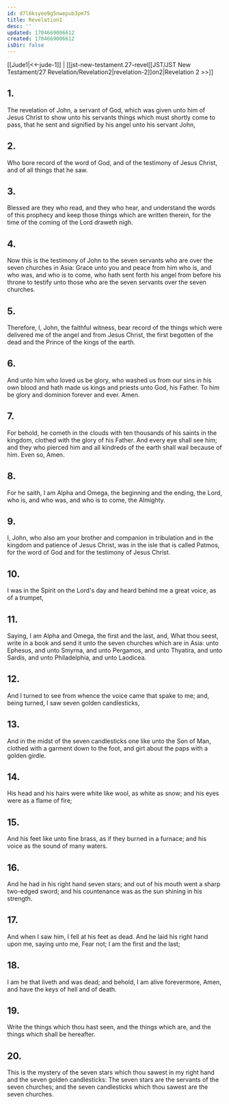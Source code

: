 ```yaml
---
id: d7l6ksyeo9g5nwepub3pm75
title: Revelation1
desc: ''
updated: 1704669006612
created: 1704669006612
isDir: false
---
```

[[Jude1|<<-jude-1]] | [[jst-new-testament.27-revel[[JST/JST New Testament/27 Revelation/Revelation2|revelation-2]]on2|Revelation 2 >>]]
## 1.
The revelation of John, a servant of God, which was given unto him of Jesus Christ to show unto his servants things which must shortly come to pass, that he sent and signified by his angel unto his servant John,
## 2.
Who bore record of the word of God, and of the testimony of Jesus Christ, and of all things that he saw.
## 3.
Blessed are they who read, and they who hear, and understand the words of this prophecy and keep those things which are written therein, for the time of the coming of the Lord draweth nigh.
## 4.
Now this is the testimony of John to the seven servants who are over the seven churches in Asia: Grace unto you and peace from him who is, and who was, and who is to come, who hath sent forth his angel from before his throne to testify unto those who are the seven servants over the seven churches.
## 5.
Therefore, I, John, the faithful witness, bear record of the things which were delivered me of the angel and from Jesus Christ, the first begotten of the dead and the Prince of the kings of the earth.
## 6.
And unto him who loved us be glory, who washed us from our sins in his own blood and hath made us kings and priests unto God, his Father. To him be glory and dominion forever and ever. Amen.
## 7.
For behold, he cometh in the clouds with ten thousands of his saints in the kingdom, clothed with the glory of his Father. And every eye shall see him; and they who pierced him and all kindreds of the earth shall wail because of him. Even so, Amen.
## 8.
For he saith, I am Alpha and Omega, the beginning and the ending, the Lord, who is, and who was, and who is to come, the Almighty.
## 9.
I, John, who also am your brother and companion in tribulation and in the kingdom and patience of Jesus Christ, was in the isle that is called Patmos, for the word of God and for the testimony of Jesus Christ.
## 10.
I was in the Spirit on the Lord\'s day and heard behind me a great voice, as of a trumpet,
## 11.
Saying, I am Alpha and Omega, the first and the last, and, What thou seest, write in a book and send it unto the seven churches which are in Asia: unto Ephesus, and unto Smyrna, and unto Pergamos, and unto Thyatira, and unto Sardis, and unto Philadelphia, and unto Laodicea.
## 12.
And I turned to see from whence the voice came that spake to me; and, being turned, I saw seven golden candlesticks,
## 13.
And in the midst of the seven candlesticks one like unto the Son of Man, clothed with a garment down to the foot, and girt about the paps with a golden girdle.
## 14.
His head and his hairs were white like wool, as white as snow; and his eyes were as a flame of fire;
## 15.
And his feet like unto fine brass, as if they burned in a furnace; and his voice as the sound of many waters.
## 16.
And he had in his right hand seven stars; and out of his mouth went a sharp two-edged sword; and his countenance was as the sun shining in his strength.
## 17.
And when I saw him, I fell at his feet as dead. And he laid his right hand upon me, saying unto me, Fear not; I am the first and the last;
## 18.
I am he that liveth and was dead; and behold, I am alive forevermore, Amen, and have the keys of hell and of death.
## 19.
Write the things which thou hast seen, and the things which are, and the things which shall be hereafter.
## 20.
This is the mystery of the seven stars which thou sawest in my right hand and the seven golden candlesticks: The seven stars are the servants of the seven churches; and the seven candlesticks which thou sawest are the seven churches.

